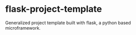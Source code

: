 # flask-project-template

Generalized project template built with flask, a python based microframework.
